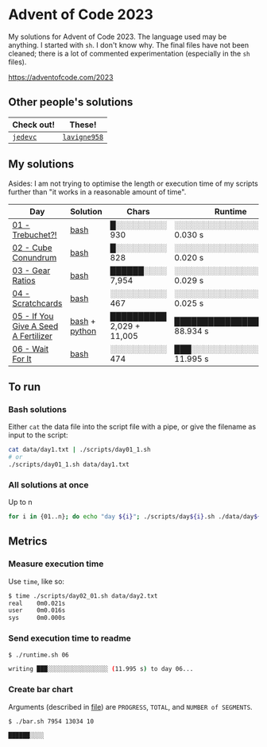 # Advent of Code 2023

My solutions for Advent of Code 2023. The language used may be anything. I started with `sh`. I don't know why. The final files have not been cleaned; there is a lot of commented experimentation (especially in the `sh` files).

<https://adventofcode.com/2023>

## Other people's solutions

| Check out! | These! |
| --- | --- |
| [`jedevc`](https://github.com/jedevc/advent-of-code-2023/) | [`lavigne958`](https://github.com/lavigne958/Adventofcode2023) |

## My solutions

Asides: I am not trying to optimise the length or execution time of my scripts further than "it works in a reasonable amount of time".

| Day | Solution | Chars | Runtime |
| --- | --- | --- | --- |
| [01 - Trebuchet?!] | [bash][01] | █░░░░░░░░░ 930 | <span id="01">░░░░░░░░░░░░░░░░░░░░ 0.030 s</span> |
| [02 - Cube Conundrum] | [bash][02] | █░░░░░░░░░ 828 | <span id="02">░░░░░░░░░░░░░░░░░░░░ 0.020 s</span> |
| [03 - Gear Ratios] | [bash][03] | ██████░░░░ 7,954 | <span id="03">░░░░░░░░░░░░░░░░░░░░ 0.029 s</span> |
| [04 - Scratchcards] | [bash][04] | ░░░░░░░░░░ 467 | <span id="04">░░░░░░░░░░░░░░░░░░░░ 0.025 s</span> |
| [05 - If You Give A Seed A Fertilizer] | [bash][05] + [python][05-py] | ██████████ 2,029 + 11,005 | <span id="05">████████████████████ 88.934 s</span> |
| [06 - Wait For It] | [bash][06] | ░░░░░░░░░░ 474 | <span id="06">███░░░░░░░░░░░░░░░░░ 11.995 s</span> |

[01 - Trebuchet?!]: https://adventofcode.com/2023/day/1
[01]: ./scripts/day01.sh
[02 - Cube Conundrum]: https://adventofcode.com/2023/day/2
[02]: ./scripts/day02.sh
[03 - Gear Ratios]: https://adventofcode.com/2023/day/3
[03]: ./scripts/day03.sh
[04 - Scratchcards]: https://adventofcode.com/2023/day/4
[04]: ./scripts/day04.sh
[05 - If You Give A Seed A Fertilizer]: https://adventofcode.com/2023/day/5
[05]: ./scripts/day05.sh
[05-py]: ./scripts/day05.sh
[06 - Wait For It]: https://adventofcode.com/2023/day/6
[06]: ./scripts/day06.sh

## To run

### Bash solutions

Either `cat` the data file into the script file with a pipe, or give the filename as input to the script:

```bash
cat data/day1.txt | ./scripts/day01_1.sh
# or
./scripts/day01_1.sh data/day1.txt
```

### All solutions at once

Up to n

```bash
for i in {01..n}; do echo "day ${i}"; ./scripts/day${i}.sh ./data/day${i}.txt; done
```

## Metrics

### Measure execution time

Use `time`, like so:

```bash
$ time ./scripts/day02_01.sh data/day2.txt
real    0m0.021s
user    0m0.016s
sys     0m0.000s
```

### Send execution time to readme

```bash
$ ./runtime.sh 06

writing ███░░░░░░░░░░░░░░░░░ (11.995 s) to day 06...
```

### Create bar chart

Arguments (described in [file](./bar.sh)) are `PROGRESS`, `TOTAL`, and `NUMBER of SEGMENTS`.

```bash
$ ./bar.sh 7954 13034 10

██████░░░░
```
